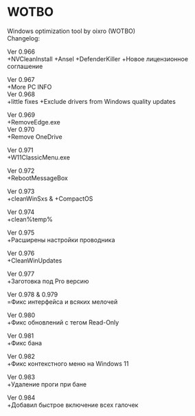 # WOTBO
Windows optimization tool by oixro (WOTBO)  
Changelog:  

Ver 0.966  
+NVCleanInstall
+Ansel
+DefenderKiller
+Новое лицензионное соглашение  

Ver 0.967  
+More PC INFO  
Ver 0.968  
+little fixes
+Exclude drivers from Windows quality updates  

Ver 0.969  
+RemoveEdge.exe  
Ver 0.970  
+Remove OneDrive  

Ver 0.971  
+W11ClassicMenu.exe  

Ver 0.972  
+RebootMessageBox  

Ver 0.973  
+cleanWinSxs & +CompactOS  

Ver 0.974  
+clean%temp%  

Ver 0.975  
+Расширены настройки проводника  

Ver 0.976  
+CleanWinUpdates  

Ver 0.977  
+Заготовка под Pro версию  

Ver 0.978 & 0.979  
=Фикс интерфейса и всяких мелочей  

Ver 0.980  
+Фикс обновлений с тегом Read-Only  

Ver 0.981  
+Фикс бана  

Ver 0.982  
+Фикс контекстного меню на Windows 11  

Ver 0.983  
+Удаление проги при бане  

Ver 0.984  
+Добавил быстрое включение всех галочек
